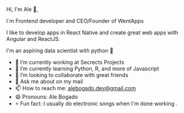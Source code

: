 
Hi, I'm Ale 👋,

I´m Frontend developer and
CEO/Founder of WentApps

I like to develop apps in React Native and create great web apps with Angular and ReactJS.

I'm an aspiring data scientist with python 🐍
 
- 🔭 I’m currently working at Secrects Projects
- 🌱 I’m currently learning Python, R, and more of Javascript
- 👯 I’m looking to collaborate with great friends
- 💬 Ask me about on my mail 
- 📫 How to reach me: alebogado.dev@gmail.com
- 😄 Pronouns: Ale Bogado
- ⚡ Fun fact: I usually do electronic songs when I'm done working .

